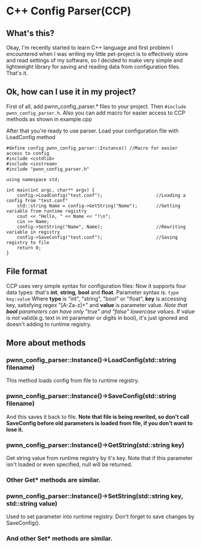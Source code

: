 # C++ Config Parser(CCP)

## What's this?
Okay, I'm recently started to learn C++ language and first problem I encountered when I was writing my little pet-project is to effectively store and read settings of my software, so I decided to make very simple and lightweight library for saving and reading data from configuration files. That's it.

## Ok, how can I use it in my project?
First of all, add pwnn_config_parser.* files to your project. Then `#include pwnn_config_parser.h`. Also you can add macro for easier access to CCP methods as shown in example.cpp

After that you're ready to use parser. Load your configuration file with LoadConfig method
```$xslt
#define config pwnn_config_parser::Instance() //Macro for easier access to config
#include <cstdlib>
#include <iostream>
#include "pwnn_config_parser.h"

using namespace std;

int main(int argc, char** argv) {
    config->LoadConfig("test.conf");                    //Loading a config from "test.conf"
    std::string Name = config->GetString("Name");       //Getting variable from runtime registry
    cout << "Hello, " << Name << "!\n";
    cin >> Name;
    config->SetString("Name", Name);                    //Rewriting variable in registry
    config->SaveConfig("test.conf");                    //Saving registry to file
    return 0;
}
```

## File format
CCP uses very simple syntax for configuration files:
Now it supports four data types: that's **int**, **string**, **bool** and **float**.
Parameter syntax is:
`type key:value`
Where **type** is "int", "string", "bool" or "float", **key** is accessing key, satisfying regex "[A-Za-z]+" and **value** is parameter value. *Note that **bool** parameters can have only "true" and "false" lowercase values.*
If value is not valid(e.g. text in int parameter or digits in bool), it's just ignored and doesn't adding to runtime registry.
## More about methods

### pwnn_config_parser::Instance()->LoadConfig(std::string filename)
This method loads config from file to runtime registry.
### pwnn_config_parser::Instance()->SaveConfig(std::string filename)
And this saves it back to file. **Note that file is being rewrited, so don't call SaveConfig before old parameters is loaded from file, if you don't want to lose it.**
### pwnn_config_parser::Instance()->GetString(std::string key)
Get string value from runtime registry by it's key. Note that if this parameter isn't loaded or even specified, null will be returned.
### Other Get* methods are similar.
### pwnn_config_parser::Instance()->SetString(std::string key, std::string value)
Used to set parameter into runtime registry. Don't forget to save changes by SaveConfig().
### And other Set* methods are similar.
